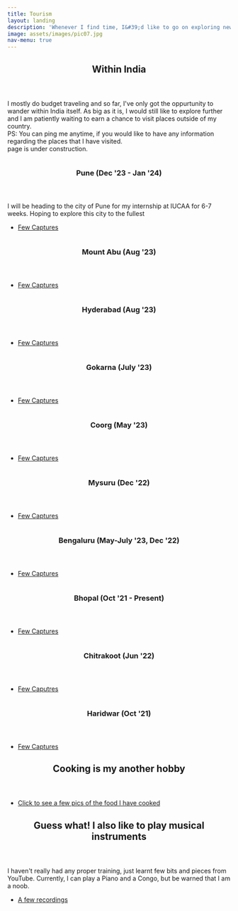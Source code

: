 ```yaml
---
title: Tourism
layout: landing
description: 'Whenever I find time, I&#39;d like to go on exploring new places and people. Below you can find few pics of all the places that I have cisited so far (PS: these are the only places for which have pictures)'
image: assets/images/pic07.jpg
nav-menu: true
---
```


<!-- Main -->
<div id="main">

<!-- One -->
<section id="one">
	<div class="inner">
		<header class="major">
			<h2>Within India</h2>
		</header>
		<p>I mostly do budget traveling and so far, I&#39;ve only got the oppurtunity to wander within India itself. As big as it is, I would still like to explore further and I am patiently waiting to earn a chance to visit places outside of my country. <br/> PS: You can ping me anytime, if you would like to have any information regarding the places that I have visited. <br /> page is under construction. </p>
	</div>
</section>

<!-- Two -->
<section id="two" class="spotlights">
	<section>
			<img src="{% link assets/images/pic08.jpg %}" alt="" data-position="center center" />
		<div class="content">
			<div class="inner">
				<header class="major">
					<h3>Pune (Dec '23 - Jan '24)</h3>
				</header>
				<p>I will be heading to the city of Pune for my internship at IUCAA for 6-7 weeks. Hoping to explore this city to the fullest</p>
				<ul class="actions">
					<li><a href="generic.html" class="button">Few Captures</a></li>
				</ul>
			</div>
		</div>
	</section>
	<section>
			<img src="{% link assets/images/pic09.jpg %}" alt="" data-position="top center" />
		<div class="content">
			<div class="inner">
				<header class="major">
					<h3>Mount Abu (Aug '23)</h3>
				</header>
				<p></p>
				<ul class="actions">
					<li><a href="generic.html" class="button">Few Captures</a></li>
				</ul>
			</div>
		</div>
	</section>
	<section>
			<img src="{% link assets/images/pic09.jpg %}" alt="" data-position="top center" />
		<div class="content">
			<div class="inner">
				<header class="major">
					<h3>Hyderabad (Aug '23)</h3>
				</header>
				<p></p>
				<ul class="actions">
					<li><a href="generic.html" class="button">Few Captures</a></li>
				</ul>
			</div>
		</div>
	</section>
	<section>
			<img src="{% link assets/images/pic09.jpg %}" alt="" data-position="top center" />
		<div class="content">
			<div class="inner">
				<header class="major">
					<h3>Gokarna (July '23)</h3>
				</header>
				<p></p>
				<ul class="actions">
					<li><a href="generic.html" class="button">Few Captures</a></li>
				</ul>
			</div>
		</div>
	</section>
	<section>
			<img src="{% link assets/images/pic08.jpg %}" alt="" data-position="center center" />
		<div class="content">
			<div class="inner">
				<header class="major">
					<h3>Coorg (May '23)</h3>
				</header>
				<p></p>
				<ul class="actions">
					<li><a href="generic.html" class="button">Few Captures</a></li>
				</ul>
			</div>
		</div>
	</section>
	<section>
			<img src="{% link assets/images/pic09.jpg %}" alt="" data-position="top center" />
		<div class="content">
			<div class="inner">
				<header class="major">
					<h3>Mysuru (Dec '22)</h3>
				</header>
				<p></p>
				<ul class="actions">
					<li><a href="generic.html" class="button">Few Captures</a></li>
				</ul>
			</div>
		</div>
	</section>
	<section>
			<img src="{% link assets/images/pic08.jpg %}" alt="" data-position="center center" />
		<div class="content">
			<div class="inner">
				<header class="major">
					<h3>Bengaluru (May-July '23, Dec '22)</h3>
				</header>
				<p></p>
				<ul class="actions">
					<li><a href="generic.html" class="button">Few Captures</a></li>
				</ul>
			</div>
		</div>
	</section>
	<section>
			<img src="{% link assets/images/pic09.jpg %}" alt="" data-position="top center" />
		<div class="content">
			<div class="inner">
				<header class="major">
					<h3>Bhopal (Oct '21 - Present)</h3>
				</header>
				<p></p>
				<ul class="actions">
					<li><a href="generic.html" class="button">Few Captures</a></li>
				</ul>
			</div>
		</div>
	</section>
	<section>
			<img src="{% link assets/images/pic08.jpg %}" alt="" data-position="center center" />
		<div class="content">
			<div class="inner">
				<header class="major">
					<h3>Chitrakoot (Jun '22)</h3>
				</header>
				<p></p>
				<ul class="actions">
					<li><a href="generic.html" class="button">Few Caputres</a></li>
				</ul>
			</div>
		</div>
	</section>
	<section>
			<img src="{% link assets/images/pic09.jpg %}" alt="" data-position="top center" />
		<div class="content">
			<div class="inner">
				<header class="major">
					<h3>Haridwar (Oct '21)</h3>
				</header>
				<p></p>
				<ul class="actions">
					<li><a href="generic.html" class="button">Few Captures</a></li>
				</ul>
			</div>
		</div>
	</section>
</section>

<!-- Three -->
<section id="three">
	<div class="inner">
		<header class="major">
			<h2>Cooking is my another hobby</h2>
		</header>
		<p></p>
		<ul class="actions">
			<li><a href="generic.html" class="button next">Click to see a few pics of the food I have cooked</a></li>
		</ul>
	</div>
</section>

<!-- Three -->
<section id="three">
	<div class="inner">
		<header class="major">
			<h2>Guess what! I also like to play musical instruments</h2>
		</header>
		<p>I haven't really had any proper training, just learnt few bits and pieces from YouTube. Currently, I can play a Piano and a Congo, but be warned that I am a noob.</p>
		<ul class="actions">
			<li><a href="generic.html" class="button next">A few recordings</a></li>
		</ul>
	</div>
</section>

</div>
